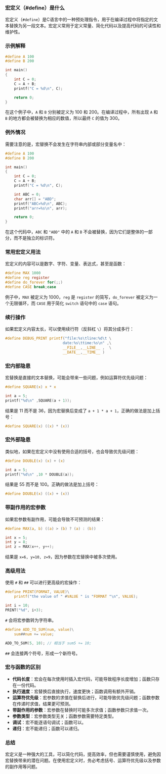 ### 宏定义（#define）是什么

宏定义（`#define`）是C语言中的一种预处理指令，用于在编译过程中将指定的文本替换为另一段文本。宏定义常用于定义常量、简化代码以及提高代码的可读性和维护性。

### 示例解释

```c
#define A 100
#define B 200

int main()
{
    int C = 0;
    C = A + B;
    printf("C = %d\n", C);

    return 0;
}
```

在这个例子中，`A` 和 `B` 分别被定义为 100 和 200。在编译过程中，所有出现 `A` 和 `B` 的地方都会被替换为相应的数值，所以最终 `C` 的值为 300。

### 例外情况

需要注意的是，宏替换不会发生在字符串内部或部分变量名中：

```c
#define A 100
#define B 200

int main()
{
    int C = 0;
    C = A + B;
    printf("C = %d\n", C);

    int ABC = 0;
    char arr[] = "ABD";
    printf("ABC=%d\n", ABC);
    printf("arr=%s\n", arr);

    return 0;
}
```

在这个代码中，`ABC` 和 `"ABD"` 中的 `A` 和 `B` 不会被替换，因为它们是整体的一部分，而不是独立的标识符。

### 常用宏定义用法

宏定义的内容可以是数字、字符、变量、表达式，甚至是函数：

```c
#define MAX 1000
#define reg register
#define do_forever for(;;)
#define CASE break;case
```

例子中，`MAX` 被定义为 1000，`reg` 是 `register` 的简写，`do_forever` 被定义为一个无限循环，而 `CASE` 用于简化 `switch` 语句中的 `case` 语句。

### 续行操作

如果宏定义内容太长，可以使用续行符（反斜杠 `\`）将其分成多行：

```c
#define DEBUG_PRINT printf("file:%s\tline:%d\t \
                          date:%s\ttime:%s\n" ,\
                          __FILE__,__LINE__ ,  \
                          __DATE__,__TIME__ )
```

### 宏内部隐患

宏替换是直接的文本替换，可能会带来一些问题，例如运算符优先级问题：

```c
#define SQUARE(x) x * x

int a = 5;
printf("%d\n" ,SQUARE(a + 1));
```

结果是 11 而不是 36，因为宏替换后变成了 `a + 1 * a + 1`，正确的做法是加上括号：

```c
#define SQUARE(x) ((x) * (x))
```

### 宏外部隐患

类似地，如果在宏定义中没有使用合适的括号，也会导致优先级问题：

```c
#define DOUBLE(x) (x) + (x)

int a = 5;
printf("%d\n" ,10 * DOUBLE(a));
```

结果是 55 而不是 100。正确的做法是加上括号：

```c
#define DOUBLE(x) ((x) + (x))
```

### 带副作用的宏参数

如果宏参数有副作用，可能会导致不可预测的结果：

```c
#define MAX(a, b) ((a) > (b) ? (a) : (b))

int x = 5;
int y = 8;
int z = MAX(x++, y++);
```

结果是 `x=6, y=10, z=9`，因为参数在宏替换中被多次使用。

### 高级用法

使用 `#` 和 `##` 可以进行更高级的宏操作：

```c
#define PRINT(FORMAT, VALUE)\
    printf("the value of " #VALUE " is "FORMAT "\n", VALUE);

int i = 10;
PRINT("%d", i+3);
```

`#` 会将宏参数转为字符串。

```c
#define ADD_TO_SUM(num, value)\
    sum##num += value;

ADD_TO_SUM(5, 10); // 相当于 sum5 += 10;
```

`##` 会连接两个符号，形成一个新符号。

### 宏与函数的区别

- **代码长度**：宏会在每次使用时插入宏代码，可能导致程序长度增加；函数只存在一份代码。
- **执行速度**：宏替换后直接执行，速度更快；函数调用有额外开销。
- **运算符优先级**：宏参数的求值在替换后进行，可能导致优先级问题；函数参数在传递时求值，结果更可预测。
- **带副作用的参数**：宏参数在替换时可能多次求值；函数参数只求值一次。
- **参数类型**：宏参数类型无关；函数参数需要特定类型。
- **调试**：宏不能逐语句调试；函数可以。
- **递归**：宏不能递归；函数可以递归。

### 总结

宏定义是一种强大的工具，可以简化代码，提高效率，但也需要谨慎使用，避免因宏替换带来的潜在问题。在使用宏定义时，务必考虑括号、运算符优先级以及参数的副作用等问题。